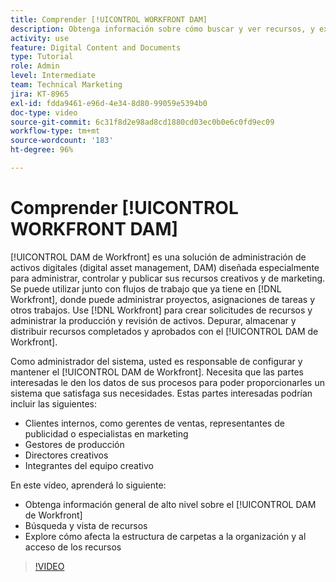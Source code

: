 ```yaml
---
title: Comprender [!UICONTROL WORKFRONT DAM]
description: Obtenga información sobre cómo buscar y ver recursos, y explore cómo la estructura de carpetas afecta a la organización de recursos y al acceso en el [!UICONTROL DAM de Workfront].
activity: use
feature: Digital Content and Documents
type: Tutorial
role: Admin
level: Intermediate
team: Technical Marketing
jira: KT-8965
exl-id: fdda9461-e96d-4e34-8d80-99059e5394b0
doc-type: video
source-git-commit: 6c31f8d2e98ad8cd1880cd03ec0b0e6c0fd9ec09
workflow-type: tm+mt
source-wordcount: '183'
ht-degree: 96%

---
```


# Comprender [!UICONTROL WORKFRONT DAM]

[!UICONTROL DAM de Workfront] es una solución de administración de activos digitales (digital asset management, DAM) diseñada especialmente para administrar, controlar y publicar sus recursos creativos y de marketing. Se puede utilizar junto con flujos de trabajo que ya tiene en [!DNL Workfront], donde puede administrar proyectos, asignaciones de tareas y otros trabajos. Use [!DNL Workfront] para crear solicitudes de recursos y administrar la producción y revisión de activos. Depurar, almacenar y distribuir recursos completados y aprobados con el [!UICONTROL DAM de Workfront].


Como administrador del sistema, usted es responsable de configurar y mantener el [!UICONTROL DAM de Workfront]. Necesita que las partes interesadas le den los datos de sus procesos para poder proporcionarles un sistema que satisfaga sus necesidades. Estas partes interesadas podrían incluir las siguientes:

* Clientes internos, como gerentes de ventas, representantes de publicidad o especialistas en marketing
* Gestores de producción
* Directores creativos
* Integrantes del equipo creativo

En este vídeo, aprenderá lo siguiente:

* Obtenga información general de alto nivel sobre el [!UICONTROL DAM de Workfront]
* Búsqueda y vista de recursos
* Explore cómo afecta la estructura de carpetas a la organización y al acceso de los recursos

>[!VIDEO](https://video.tv.adobe.com/v/335228/?quality=12&learn=on)
